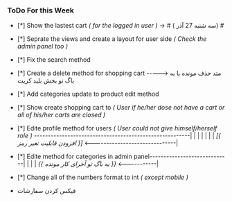 ### ToDo For this Week ###

- [*] Show the lastest cart *( for the logged in user )* -> # (  سه شنبه  27 آذر) #
- [*] Seprate the views and create a layout for user side *( Check the admin panel too )*
- [*] Fix the search method 
- [*] Create a delete method for shopping cart -----> متد حذف مونده با یه باگ تو بخش بلید کریت
- [*] Add categories update to product edit method
- [*] Show create shopping cart to *( User if he/her dose not have a cart or all of his/her carts are closed )*
- [*] Edite profile method for users *( User could not give himself/herself role )* --------------------------------------------------------|
                                                                                                                                            |
                                                                                                                                            |
                                                                                                                                            |
                                                                                                                                            |
                                                                                                                                            |
                                                                                                                                            |
                                                       *[{ افزودن قابلیت تغیر رمز }]*       <------------------------------|


- [*] Edite method for categories in admin panel-----------------------------|
                                                                             |
                                                                             |
                                                                             |
                        *{{ یه باگ تو آخرای کار مونده }}*        <-----------|

- [*] Change all of the numbers format to int *( except mobile )* 
- فیکس کردن سفارشات













